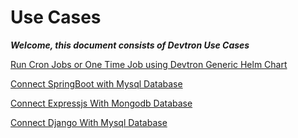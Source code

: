 # Use Cases

_**Welcome, this document consists of Devtron Use Cases**_

[Run Cron Jobs or One Time Job using Devtron Generic Helm Chart](devtron-generic-helm-chart-to-run-cron-job-or-one-time-job.md)

[Connect SpringBoot with Mysql Database](connect-springboot-with-mysql-database.md)

[Connect Expressjs With Mongodb Database](connect-expressjs-with-mongodb-database.md)

[Connect Django With Mysql Database](/connect-django-with-mysql-database.md)

